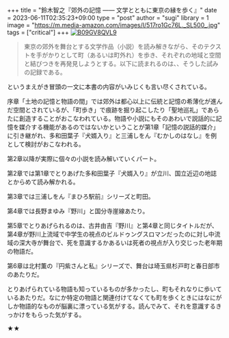 +++
title = "鈴木智之『郊外の記憶 —— 文学とともに東京の縁を歩く』"
date = 2023-06-11T02:35:23+09:00
type = "post"
author = "sugi"
library = 1
image = "https://m.media-amazon.com/images/I/517ro1Gc76L._SL500_.jpg"
tags = ["critical"]
+++
<a href="https://www.amazon.co.jp/dp/B09GV8QVL9/?tag=chezugi-22" target="_blank" class="alignleft"><img src="https://m.media-amazon.com/images/I/517ro1Gc76L._SL500_.jpg" alt="B09GV8QVL9" border="0" /></a>

> 東京の郊外を舞台とする文学作品（小説）を読み解きながら、そのテクストを手がかりとして町（あるいは町外れ）を歩き、それぞれの地域と空間と結びつきを再発見しようとする。以下に読まれるのは、、そうした試みの記録である。

というまえがき冒頭の一文に本書の内容がいみじくも言い尽くされている。

序章「土地の記憶と物語の間」では郊外は都心以上に伝統と記憶の希薄化が進んだ空間とされているが、「町歩き」で痕跡を掘り起こしたり「聖地巡礼」であらたに創造することがおこなわれている。物語や小説にもそのあわいで説話的に記憶を媒介する機能があるのではないかということが第1章「記憶の説話的媒介」に引き継がれ、多和田葉子『犬婿入り』と三浦しをん『むかしのはなし』を例として検討がおこなわれる。

第2章以降が実際に個々の小説を読み解いていくパート。

第2章では第1章でとりあげた多和田葉子『犬婿入り』が立川、国立近辺の地誌とからめて読み解かれる。

第3章では三浦しをん『まひろ駅前』シリーズと町田。

第4章では長野まゆみ『野川」と国分寺崖線あたり。

第5章でとりあげられるのは、古井由吉『野川』と第4章と同じタイトルだが、第4章が野川上流域で中学生の視点のビルドゥングスロマンだったのに対し中流域の深大寺が舞台で、死を意識するかあるいは死者の視点が入り交じった老年期の物語だ。

第6章は北村薫の『円紫さんと私』シリーズで、舞台は埼玉県杉戸町と春日部市のあたりだ。

とりあげられている物語も知っているものが多かったし、町もそれなりに歩いているあたりだ。なにか特定の物語と関連付けてなくても町を歩くときにはなにがしか物語的なものが脳裏に漂っている気がする。読んでみて、それを意識するきっかけをもらった気がする。

★★